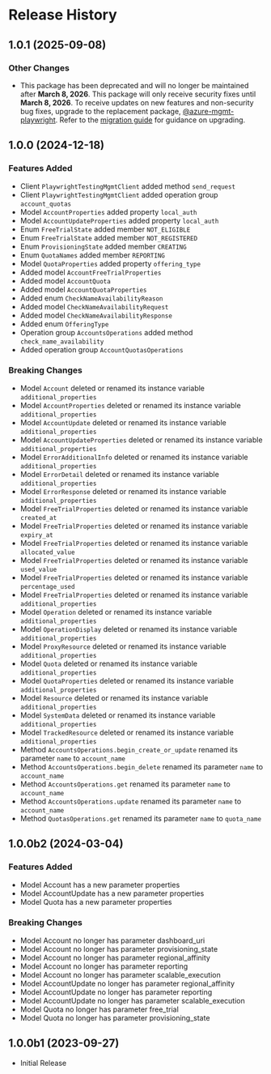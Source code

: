 # Release History

## 1.0.1 (2025-09-08)

### Other Changes

- This package has been deprecated and will no longer be maintained after **March 8, 2026**. This package will only receive security fixes until **March 8, 2026**. To receive updates on new features and non-security bug fixes, upgrade to the replacement package, [@azure-mgmt-playwright](https://pypi.org/project/azure-mgmt-playwright/). Refer to the [migration guide](https://aka.ms/mpt/migration-guidance) for guidance on upgrading.

## 1.0.0 (2024-12-18)

### Features Added

  - Client `PlaywrightTestingMgmtClient` added method `send_request`
  - Client `PlaywrightTestingMgmtClient` added operation group `account_quotas`
  - Model `AccountProperties` added property `local_auth`
  - Model `AccountUpdateProperties` added property `local_auth`
  - Enum `FreeTrialState` added member `NOT_ELIGIBLE`
  - Enum `FreeTrialState` added member `NOT_REGISTERED`
  - Enum `ProvisioningState` added member `CREATING`
  - Enum `QuotaNames` added member `REPORTING`
  - Model `QuotaProperties` added property `offering_type`
  - Added model `AccountFreeTrialProperties`
  - Added model `AccountQuota`
  - Added model `AccountQuotaProperties`
  - Added enum `CheckNameAvailabilityReason`
  - Added model `CheckNameAvailabilityRequest`
  - Added model `CheckNameAvailabilityResponse`
  - Added enum `OfferingType`
  - Operation group `AccountsOperations` added method `check_name_availability`
  - Added operation group `AccountQuotasOperations`

### Breaking Changes

  - Model `Account` deleted or renamed its instance variable `additional_properties`
  - Model `AccountProperties` deleted or renamed its instance variable `additional_properties`
  - Model `AccountUpdate` deleted or renamed its instance variable `additional_properties`
  - Model `AccountUpdateProperties` deleted or renamed its instance variable `additional_properties`
  - Model `ErrorAdditionalInfo` deleted or renamed its instance variable `additional_properties`
  - Model `ErrorDetail` deleted or renamed its instance variable `additional_properties`
  - Model `ErrorResponse` deleted or renamed its instance variable `additional_properties`
  - Model `FreeTrialProperties` deleted or renamed its instance variable `created_at`
  - Model `FreeTrialProperties` deleted or renamed its instance variable `expiry_at`
  - Model `FreeTrialProperties` deleted or renamed its instance variable `allocated_value`
  - Model `FreeTrialProperties` deleted or renamed its instance variable `used_value`
  - Model `FreeTrialProperties` deleted or renamed its instance variable `percentage_used`
  - Model `FreeTrialProperties` deleted or renamed its instance variable `additional_properties`
  - Model `Operation` deleted or renamed its instance variable `additional_properties`
  - Model `OperationDisplay` deleted or renamed its instance variable `additional_properties`
  - Model `ProxyResource` deleted or renamed its instance variable `additional_properties`
  - Model `Quota` deleted or renamed its instance variable `additional_properties`
  - Model `QuotaProperties` deleted or renamed its instance variable `additional_properties`
  - Model `Resource` deleted or renamed its instance variable `additional_properties`
  - Model `SystemData` deleted or renamed its instance variable `additional_properties`
  - Model `TrackedResource` deleted or renamed its instance variable `additional_properties`
  - Method `AccountsOperations.begin_create_or_update` renamed its parameter `name` to `account_name`
  - Method `AccountsOperations.begin_delete` renamed its parameter `name` to `account_name`
  - Method `AccountsOperations.get` renamed its parameter `name` to `account_name`
  - Method `AccountsOperations.update` renamed its parameter `name` to `account_name`
  - Method `QuotasOperations.get` renamed its parameter `name` to `quota_name`

## 1.0.0b2 (2024-03-04)

### Features Added

  - Model Account has a new parameter properties
  - Model AccountUpdate has a new parameter properties
  - Model Quota has a new parameter properties

### Breaking Changes

  - Model Account no longer has parameter dashboard_uri
  - Model Account no longer has parameter provisioning_state
  - Model Account no longer has parameter regional_affinity
  - Model Account no longer has parameter reporting
  - Model Account no longer has parameter scalable_execution
  - Model AccountUpdate no longer has parameter regional_affinity
  - Model AccountUpdate no longer has parameter reporting
  - Model AccountUpdate no longer has parameter scalable_execution
  - Model Quota no longer has parameter free_trial
  - Model Quota no longer has parameter provisioning_state

## 1.0.0b1 (2023-09-27)

* Initial Release
